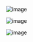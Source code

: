 ![image](https://github.com/user-attachments/assets/4158e007-d19c-455c-b0b3-e77f3bf06230)

![image](https://github.com/user-attachments/assets/bbf24628-587b-42b6-9f0b-d5e887ef7390)


![image](https://github.com/user-attachments/assets/148e7740-7485-4129-9541-3a7ffa5a0e59)

